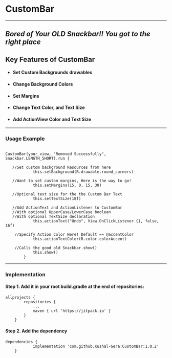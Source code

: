 CustomBar
==========
---


## *Bored of Your OLD Snackbar!! You got to the right place*



**Key Features of CustomBar**
---

* #### Set Custom Backgrounds drawables
* #### Change Background Colors
* #### Set Margins
* #### Change Text Color, and Text Size
* #### Add ActionView Color and Text Size
---



### Usage Example


```

CustomBar(your_view, "Removed Successfully", Snackbar.LENGTH_SHORT).run {

   //Set custom background Resources from here
            this.setBackground(R.drawable.round_corners)

   //Want to set custom margins, Here is the way to go!
            this.setMargins(15, 0, 15, 30)

   //Optional text size for the the Custom Bar Text
            this.setTextSize(18f)

   //Add ActionText and ActionListener to CustomBar
   //With optional UpperCase/LowerCase boolean
   //With optional TextSize declaration
            this.actionText("Undo", View.OnClickListener {}, false, 16f)

    //Specify Action Color Here! Default == @accentColor
            this.actionTextColor(R.color.colorAccent)

    //Calls the good old Snackbar.show()
            this.show()
        }
```
---



### Implementation


#### Step 1. Add it in your root build.gradle at the end of repositories:


```
allprojects {
		repositories {
			...
			maven { url 'https://jitpack.io' }
		}
	}
```

#### Step 2. Add the dependency

```
dependencies {
	        implementation 'com.github.Kushal-Gera:CustomBar:1.0.2'
	}
```




